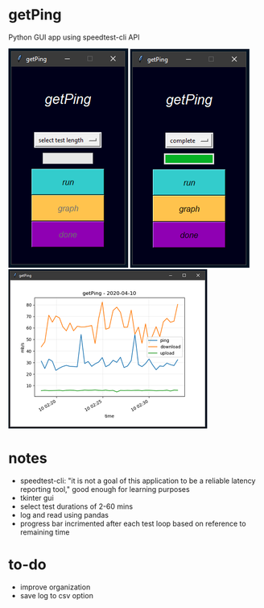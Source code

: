 # getPing
Python GUI app using speedtest-cli API

![complete](https://github.com/geoff-siuciak/getPing/blob/master/images/home.PNG?raw=true)
![home](https://github.com/geoff-siuciak/getPing/blob/master/images/complete.PNG?raw=true)
![graph_resized](https://github.com/geoff-siuciak/getPing/blob/master/images/graph_resized.png?raw=true)

# notes
- speedtest-cli: "it is not a goal of this application to be a reliable latency reporting tool," good enough for learning purposes
- tkinter gui
- select test durations of 2-60 mins
- log and read using pandas
- progress bar incrimented after each test loop based on reference to remaining time

# to-do
- improve organization
- save log to csv option
